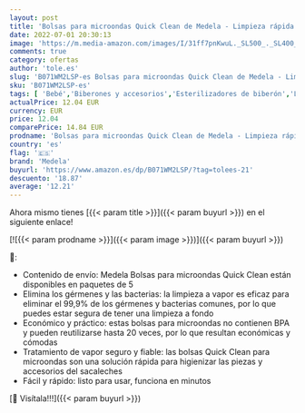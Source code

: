 ```yaml
---
layout: post
title: 'Bolsas para microondas Quick Clean de Medela - Limpieza rápida y cómoda de las piezas o accesorios del sacaleches  reutilizables  paquete de 5'
date: 2022-07-01 20:30:13
image: 'https://m.media-amazon.com/images/I/31ff7pnKwuL._SL500_._SL400_.jpg'
comments: true
category: ofertas
author: 'tole.es'
slug: 'B071WM2LSP-es Bolsas para microondas Quick Clean de Medela - Limpieza...'
sku: 'B071WM2LSP-es'
tags: [ 'Bebé','Biberones y accesorios','Esterilizadores de biberón','Lactancia y alimentación','medela','sacaleches','🇪🇸', ]
actualPrice: 12.04 EUR
currency: EUR
price: 12.04
comparePrice: 14.84 EUR
prodname: 'Bolsas para microondas Quick Clean de Medela - Limpieza rápida y cómoda de las piezas o accesorios del sacaleches  reutilizables  paquete de 5'
country: 'es'
flag: '🇪🇸'
brand: 'Medela'
buyurl: 'https://www.amazon.es/dp/B071WM2LSP/?tag=tolees-21'
descuento: '18.87'
average: '12.21'
---
```


Ahora mismo tienes [{{< param title >}}]({{< param buyurl >}}) en el siguiente enlace!

[![{{< param prodname >}}]({{< param image >}})]({{< param buyurl >}})

🔎:

- Contenido de envío: Medela Bolsas para microondas Quick Clean están disponibles en paquetes de 5
- Elimina los gérmenes y las bacterias: la limpieza a vapor es eficaz para eliminar el 99,9% de los gérmenes y bacterias comunes, por lo que puedes estar segura de tener una limpieza a fondo
- Económico y práctico: estas bolsas para microondas no contienen BPA y pueden reutilizarse hasta 20 veces, por lo que resultan económicas y cómodas
- Tratamiento de vapor seguro y fiable: las bolsas Quick Clean para microondas son una solución rápida para higienizar las piezas y accesorios del sacaleches
- Fácil y rápido: listo para usar, funciona en minutos

[🛒 Visítala!!!]({{< param buyurl >}})
